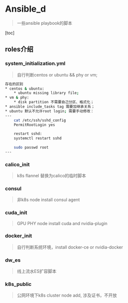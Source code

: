 # Ansible_d
> 一些ansible playbook的脚本

[toc]
## roles介绍

### system_initialization.yml
> 自行判断centos or ubuntu && phy or vm;  

``` bash
存在的区别
* centos & ubuntu:
    * ubuntu missing library file;
* vm & phy:
    * disk partition 不需要自己分区、格式化；
* ansible include_tasks tag 需要加继承关系；
* ubuntu 默认不允许root login; 需要手动修改：
---
    cat /etc/ssh/sshd_config
    PermitRootLogin yes
    
    restart sshd:
    systemctl restart sshd
    
    sudo passwd root
---
```
### calico_init
> k8s flannel 替换为calico的临时脚本

### consul
> 非k8s node install consul agent

### cuda_init
> GPU PHY node install cuda and nvidia-plugin

### docker_init
> 自行判断系统环境，install docker-ce or nvidia-docker

### dw_es
> 线上流水ES扩容脚本

### k8s_public
> 公网环境下k8s cluster node add, 涉及证书，不开放

